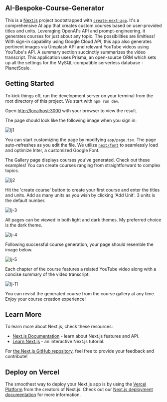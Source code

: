 
## AI-Bespoke-Course-Generator

This is a [Next.js](https://nextjs.org/) project bootstrapped with [`create-next-app`](https://github.com/vercel/next.js/tree/canary/packages/create-next-app). It's a comprehensive AI app that creates custom courses based on user-provided titles and units. Leveraging OpenAI's API and prompt-engineering, it generates courses for just about any topic. The possibilities are limitless! With sign-in capability using Google Cloud API, this app also generates pertinent images via Unsplash API and relevant YouTube videos using YouTube's API. A summary section succinctly summarizes the video transcript. This application uses Prisma, an open-source ORM which sets up all the settings for the MySQL-compatible serverless database - PlanetScale.

## Getting Started

To kick things off, run the development server on your terminal from the root directory of this project. We start with `npm run dev`.

Open [http://localhost:3000](http://localhost:3000) with your browser to view the result.

The page should look like the following image when you sign in:

![lj1](https://github.com/gorillao/AI-Bespoke-Course-Generator/assets/140755916/aaf6104f-a818-458d-8e1a-9e658bf16bd6)

You can start customizing the page by modifying `app/page.tsx`. The page auto-refreshes as you edit the file. We utilize [`next/font`](https://nextjs.org/docs/basic-features/font-optimization) to seamlessly load and optimize Inter, a customized Google Font.

The Gallery page displays courses you've generated. Check out these examples! You can create courses ranging from straightforward to complex topics.

![lj2](https://github.com/gorillao/AI-Bespoke-Course-Generator/assets/140755916/9beb8222-9928-4983-911c-e48a30ecd7d1)

Hit the 'create course' button to create your first course and enter the titles and units. Add as many units as you wish by clicking 'Add Unit'. 3 units is the default number.

![lj-3](https://github.com/gorillao/AI-Bespoke-Course-Generator/assets/140755916/026b31ae-c396-4f61-a4a4-98fdc10dd373)

All pages can be viewed in both light and dark themes. My preferred choice is the dark theme.

![lj-4](https://github.com/gorillao/AI-Bespoke-Course-Generator/assets/140755916/bc8c7ddf-fd4c-409f-8fdc-d1109955f20d)

Following successful course generation, your page should resemble the image below.

![lj-5](https://github.com/gorillao/AI-Bespoke-Course-Generator/assets/140755916/270352e9-2ed7-4045-94db-b0c3c2c7b7b6)

Each chapter of the course features a related YouTube video along with a concise summary of the video transcript.

![lj-11](https://github.com/gorillao/AI-Bespoke-Course-Generator/assets/140755916/5f995580-b0fd-4cb9-967f-81557fb42a2b)

You can revisit the generated course from the course gallery at any time. Enjoy your course creation experience!

## Learn More

To learn more about Next.js, check these resources:

- [Next.js Documentation](https://nextjs.org/docs) - learn about Next.js features and API.
- [Learn Next.js](https://nextjs.org/learn) - an interactive Next.js tutorial.

For [the Next.js GitHub repository](https://github.com/vercel/next.js/), feel free to provide your feedback and contribute!

## Deploy on Vercel

The smoothest way to deploy your Next.js app is by using the [Vercel Platform](https://vercel.com/new?utm_medium=default-template&filter=next.js&utm_source=create-next-app&utm_campaign=create-next-app-readme) from the creators of Next.js. Check out our [Next.js deployment documentation](https://nextjs.org/docs/deployment) for more information.